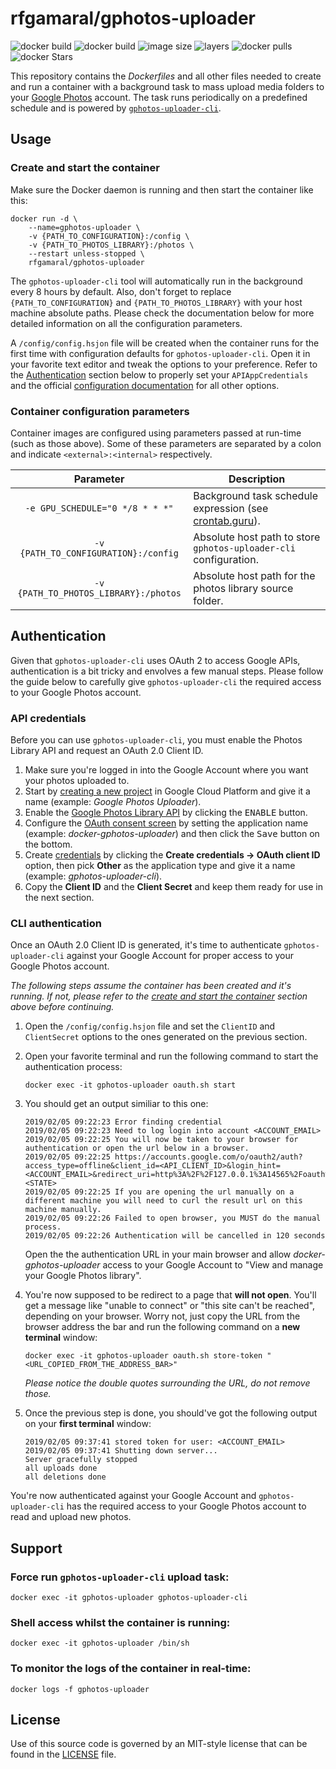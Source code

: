 # rfgamaral/gphotos-uploader

![docker build](https://img.shields.io/docker/build/rfgamaral/gphotos-uploader.svg)
![docker build](https://img.shields.io/docker/automated/rfgamaral/gphotos-uploader.svg)
![image size](https://img.shields.io/microbadger/image-size/rfgamaral/gphotos-uploader.svg)
![layers](https://img.shields.io/microbadger/layers/rfgamaral/gphotos-uploader.svg)
![docker pulls](https://img.shields.io/docker/pulls/rfgamaral/gphotos-uploader.svg)
![docker Stars](https://img.shields.io/docker/stars/rfgamaral/gphotos-uploader.svg)

This repository contains the _Dockerfiles_ and all other files needed to create and run a container with a background task to mass upload media folders to your [Google Photos](https://photos.google.com) account. The task runs periodically on a predefined schedule and is powered by [`gphotos-uploader-cli`](https://github.com/nmrshll/gphotos-uploader-cli).

## Usage

### Create and start the container

Make sure the Docker daemon is running and then start the container like this:

```
docker run -d \
    --name=gphotos-uploader \
    -v {PATH_TO_CONFIGURATION}:/config \
    -v {PATH_TO_PHOTOS_LIBRARY}:/photos \
    --restart unless-stopped \
    rfgamaral/gphotos-uploader
```

The `gphotos-uploader-cli` tool will automatically run in the background every 8 hours by default. Also, don't forget to replace `{PATH_TO_CONFIGURATION}` and `{PATH_TO_PHOTOS_LIBRARY}` with your host machine absolute paths. Please check the documentation below for more detailed information on all the configuration parameters.

A `/config/config.hsjon` file will be created when the container runs for the first time with configuration defaults for `gphotos-uploader-cli`. Open it in your favorite text editor and tweak the options to your preference. Refer to the [Authentication](#authentication) section below to properly set your `APIAppCredentials` and the official [configuration documentation](https://github.com/nmrshll/gphotos-uploader-cli/blob/master/.docs/configuration.md) for all other options.

### Container configuration parameters

Container images are configured using parameters passed at run-time (such as those above). Some of these parameters are separated by a colon and indicate `<external>:<internal>` respectively.

| Parameter | Description |
| :----: | --- |
| `-e GPU_SCHEDULE="0 */8 * * *"` | Background task schedule expression (see [crontab.guru](https://crontab.guru/)). |
| `-v {PATH_TO_CONFIGURATION}:/config` | Absolute host path to store `gphotos-uploader-cli` configuration. |
| `-v {PATH_TO_PHOTOS_LIBRARY}:/photos` | Absolute host path for the photos library source folder. |

## Authentication

Given that `gphotos-uploader-cli` uses OAuth 2 to access Google APIs, authentication is a bit tricky and envolves a few manual steps. Please follow the guide below to carefully give `gphotos-uploader-cli` the required access to your Google Photos account.

### API credentials

Before you can use `gphotos-uploader-cli`, you must enable the Photos Library API and request an OAuth 2.0 Client ID.

1. Make sure you're logged in into the Google Account where you want your photos uploaded to.
2. Start by [creating a new project](https://console.cloud.google.com/projectcreate) in Google Cloud Platform and give it a name (example: _Google Photos Uploader_).
3. Enable the [Google Photos Library API](https://console.cloud.google.com/apis/library/photoslibrary.googleapis.com) by clicking the <kbd>ENABLE</kbd> button.
4. Configure the [OAuth consent screen](https://console.cloud.google.com/apis/credentials/consent) by setting the application name (example: _docker-gphotos-uploader_) and then click the <kbd>Save</kbd> button on the bottom.
5. Create [credentials](https://console.cloud.google.com/apis/credentials) by clicking the **Create credentials → OAuth client ID** option, then pick **Other** as the application type and give it a name (example: _gphotos-uploader-cli_).
6. Copy the **Client ID** and the **Client Secret** and keep them ready for use in the next section.

### CLI authentication

Once an OAuth 2.0 Client ID is generated, it's time to authenticate `gphotos-uploader-cli` against your Google Account for proper access to your Google Photos account.

_The following steps assume the container has been created and it's running. If not, please refer to the [create and start the container](#create-and-start-the-container) section above before continuing._

1. Open the `/config/config.hsjon` file and set the `ClientID` and `ClientSecret` options to the ones generated on the previous section.
2. Open your favorite terminal and run the following command to start the authentication process:

    ```
    docker exec -it gphotos-uploader oauth.sh start
    ```

3. You should get an output similiar to this one:

    ```
    2019/02/05 09:22:23 Error finding credential
    2019/02/05 09:22:23 Need to log login into account <ACCOUNT_EMAIL>
    2019/02/05 09:22:25 You will now be taken to your browser for authentication or open the url below in a browser.
    2019/02/05 09:22:25 https://accounts.google.com/o/oauth2/auth?access_type=offline&client_id=<API_CLIENT_ID>&login_hint=<ACCOUNT_EMAIL>&redirect_uri=http%3A%2F%2F127.0.0.1%3A14565%2Foauth%2Fcallback&response_type=code&scope=https%3A%2F%2Fwww.googleapis.com%2Fauth%2Fphotoslibrary&state=<STATE>
    2019/02/05 09:22:25 If you are opening the url manually on a different machine you will need to curl the result url on this machine manually.
    2019/02/05 09:22:26 Failed to open browser, you MUST do the manual process.
    2019/02/05 09:22:26 Authentication will be cancelled in 120 seconds
    ```

    Open the the authentication URL in your main browser and allow _docker-gphotos-uploader_ access to your Google Account to "View and manage your Google Photos library".
4. You're now supposed to be redirect to a page that **will not open**. You'll get a message like "unable to connect" or "this site can't be reached", depending on your browser. Worry not, just copy the URL from the browser address the bar and run the following command on a **new terminal** window:

    ```
    docker exec -it gphotos-uploader oauth.sh store-token "<URL_COPIED_FROM_THE_ADDRESS_BAR>"
    ```

    _Please notice the double quotes surrounding the URL, do not remove those._

5. Once the previous step is done, you should've got the following output on your **first terminal** window:

    ```
    2019/02/05 09:37:41 stored token for user: <ACCOUNT_EMAIL>
    2019/02/05 09:37:41 Shutting down server...
    Server gracefully stopped
    all uploads done
    all deletions done
    ```

You're now authenticated against your Google Account and `gphotos-uploader-cli` has the required access to your Google Photos account to read and upload new photos.

## Support

### Force run `gphotos-uploader-cli` upload task:

```
docker exec -it gphotos-uploader gphotos-uploader-cli
```

### Shell access whilst the container is running:

```
docker exec -it gphotos-uploader /bin/sh
```

### To monitor the logs of the container in real-time:

```
docker logs -f gphotos-uploader
```

## License

Use of this source code is governed by an MIT-style license that can be found in the [LICENSE](LICENSE) file.
